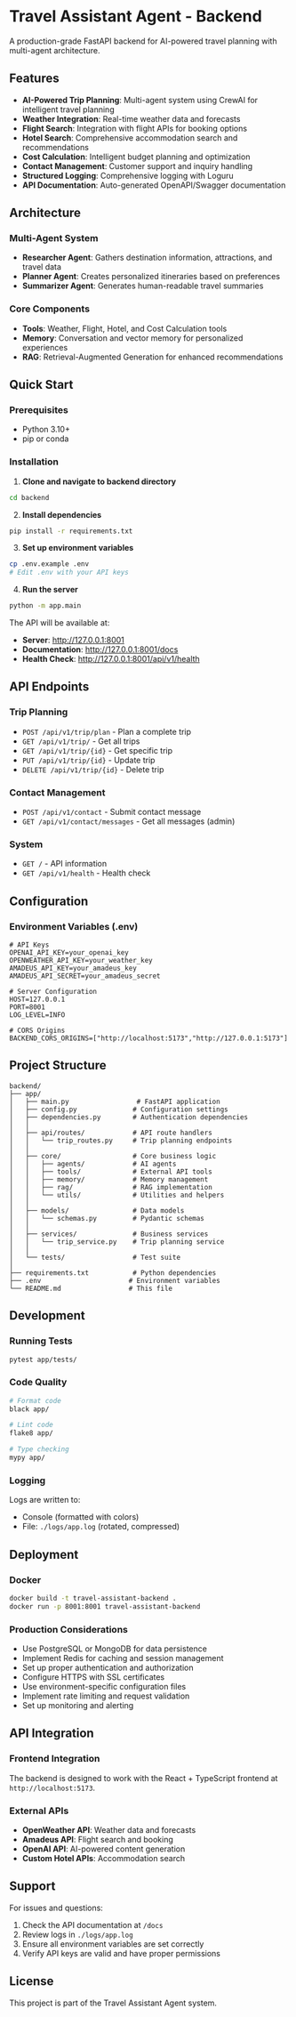 # Travel Assistant Agent - Backend

A production-grade FastAPI backend for AI-powered travel planning with multi-agent architecture.

## Features

- **AI-Powered Trip Planning**: Multi-agent system using CrewAI for intelligent travel planning
- **Weather Integration**: Real-time weather data and forecasts
- **Flight Search**: Integration with flight APIs for booking options
- **Hotel Search**: Comprehensive accommodation search and recommendations
- **Cost Calculation**: Intelligent budget planning and optimization
- **Contact Management**: Customer support and inquiry handling
- **Structured Logging**: Comprehensive logging with Loguru
- **API Documentation**: Auto-generated OpenAPI/Swagger documentation

## Architecture

### Multi-Agent System
- **Researcher Agent**: Gathers destination information, attractions, and travel data
- **Planner Agent**: Creates personalized itineraries based on preferences
- **Summarizer Agent**: Generates human-readable travel summaries

### Core Components
- **Tools**: Weather, Flight, Hotel, and Cost Calculation tools
- **Memory**: Conversation and vector memory for personalized experiences
- **RAG**: Retrieval-Augmented Generation for enhanced recommendations

## Quick Start

### Prerequisites
- Python 3.10+
- pip or conda

### Installation

1. **Clone and navigate to backend directory**
```bash
cd backend
```

2. **Install dependencies**
```bash
pip install -r requirements.txt
```

3. **Set up environment variables**
```bash
cp .env.example .env
# Edit .env with your API keys
```

4. **Run the server**
```bash
python -m app.main
```

The API will be available at:
- **Server**: http://127.0.0.1:8001
- **Documentation**: http://127.0.0.1:8001/docs
- **Health Check**: http://127.0.0.1:8001/api/v1/health

## API Endpoints

### Trip Planning
- `POST /api/v1/trip/plan` - Plan a complete trip
- `GET /api/v1/trip/` - Get all trips
- `GET /api/v1/trip/{id}` - Get specific trip
- `PUT /api/v1/trip/{id}` - Update trip
- `DELETE /api/v1/trip/{id}` - Delete trip

### Contact Management
- `POST /api/v1/contact` - Submit contact message
- `GET /api/v1/contact/messages` - Get all messages (admin)

### System
- `GET /` - API information
- `GET /api/v1/health` - Health check

## Configuration

### Environment Variables (.env)
```env
# API Keys
OPENAI_API_KEY=your_openai_key
OPENWEATHER_API_KEY=your_weather_key
AMADEUS_API_KEY=your_amadeus_key
AMADEUS_API_SECRET=your_amadeus_secret

# Server Configuration
HOST=127.0.0.1
PORT=8001
LOG_LEVEL=INFO

# CORS Origins
BACKEND_CORS_ORIGINS=["http://localhost:5173","http://127.0.0.1:5173"]
```

## Project Structure

```
backend/
├── app/
│   ├── main.py                 # FastAPI application
│   ├── config.py              # Configuration settings
│   ├── dependencies.py        # Authentication dependencies
│   │
│   ├── api/routes/            # API route handlers
│   │   └── trip_routes.py     # Trip planning endpoints
│   │
│   ├── core/                  # Core business logic
│   │   ├── agents/            # AI agents
│   │   ├── tools/             # External API tools
│   │   ├── memory/            # Memory management
│   │   ├── rag/               # RAG implementation
│   │   └── utils/             # Utilities and helpers
│   │
│   ├── models/                # Data models
│   │   └── schemas.py         # Pydantic schemas
│   │
│   ├── services/              # Business services
│   │   └── trip_service.py    # Trip planning service
│   │
│   └── tests/                 # Test suite
│
├── requirements.txt           # Python dependencies
├── .env                      # Environment variables
└── README.md                 # This file
```

## Development

### Running Tests
```bash
pytest app/tests/
```

### Code Quality
```bash
# Format code
black app/

# Lint code
flake8 app/

# Type checking
mypy app/
```

### Logging
Logs are written to:
- Console (formatted with colors)
- File: `./logs/app.log` (rotated, compressed)

## Deployment

### Docker
```bash
docker build -t travel-assistant-backend .
docker run -p 8001:8001 travel-assistant-backend
```

### Production Considerations
- Use PostgreSQL or MongoDB for data persistence
- Implement Redis for caching and session management
- Set up proper authentication and authorization
- Configure HTTPS with SSL certificates
- Use environment-specific configuration files
- Implement rate limiting and request validation
- Set up monitoring and alerting

## API Integration

### Frontend Integration
The backend is designed to work with the React + TypeScript frontend at `http://localhost:5173`.

### External APIs
- **OpenWeather API**: Weather data and forecasts
- **Amadeus API**: Flight search and booking
- **OpenAI API**: AI-powered content generation
- **Custom Hotel APIs**: Accommodation search

## Support

For issues and questions:
1. Check the API documentation at `/docs`
2. Review logs in `./logs/app.log`
3. Ensure all environment variables are set correctly
4. Verify API keys are valid and have proper permissions

## License

This project is part of the Travel Assistant Agent system.
